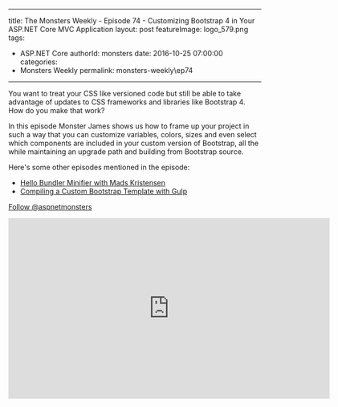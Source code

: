 
---
title: The Monsters Weekly - Episode 74 -  Customizing Bootstrap 4 in Your ASP.NET Core MVC Application
layout: post
featureImage: logo_579.png
tags: 
  - ASP.NET Core
authorId: monsters
date: 2016-10-25 07:00:00
categories:
  - Monsters Weekly
permalink: monsters-weekly\ep74
---

<p>You want to treat your CSS like versioned code but still be able to take advantage of updates to CSS frameworks and libraries like Bootstrap 4. How do you make that work?</p><p>In this episode Monster James shows us how to frame up your project in such a way that you can customize variables, colors, sizes and even select which components are included in your custom version of Bootstrap, all the while maintaining an upgrade path and building from Bootstrap source.</p><p>Here's some other episodes mentioned in the episode:</p><ul><li><a href="https://channel9.msdn.com/Series/aspnetmonsters/ASPNET-Monsters-Episode-43-Hello-Bundler-Minifier-with-Mads-Kristensen">Hello Bundler Minifier with Mads Kristensen</a></li><li><a href="https://channel9.msdn.com/Series/aspnetmonsters/ASPNET-Monsters-37-Compiling-a-Custom-Bootstrap-Template-with-Gulp">Compiling a Custom Bootstrap Template with Gulp</a></li></ul><p><a class="twitter-follow-button" href="https://twitter.com/aspnetmonsters">Follow @aspnetmonsters</a></p> 

<!--more-->
<iframe src='https://channel9.msdn.com/Series/aspnetmonsters/ASPNET-Monsters-74-Customizing-Bootstrap-4-in-Your-ASPNET-Core-MVC-Application/player' width='640' height='360' allowFullScreen frameBorder='0'></iframe>
